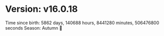 # Version: v16.0.18
Time since birth: 5862 days, 140688 hours, 8441280 minutes, 506476800 seconds
Season: Autumn 🍁
